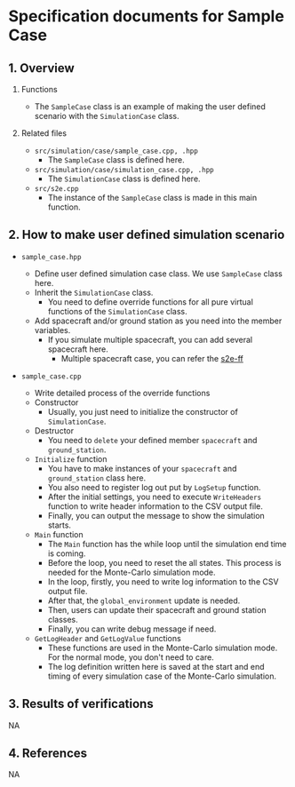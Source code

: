 # Specification documents for Sample Case

## 1.  Overview

1. Functions
   - The `SampleCase` class is an example of making the user defined scenario with the `SimulationCase` class.

2. Related files
   - `src/simulation/case/sample_case.cpp, .hpp`
     - The `SampleCase` class is defined here.
   - `src/simulation/case/simulation_case.cpp, .hpp`
     - The `SimulationCase` class is defined here.
   - `src/s2e.cpp`
     - The instance of the `SampleCase` class is made in this main function.

## 2. How to make user defined simulation scenario
- `sample_case.hpp`
  - Define user defined simulation case class. We use `SampleCase` class here.
  - Inherit the `SimulationCase` class.
    - You need to define override functions for all pure virtual functions of the `SimulationCase` class.
  - Add spacecraft and/or ground station as you need into the member variables.
    - If you simulate multiple spacecraft, you can add several spacecraft here.
      - Multiple spacecraft case, you can refer the [s2e-ff](https://github.com/ut-issl/s2e-ff)

- `sample_case.cpp`
  - Write detailed process of the override functions
  - Constructor
    - Usually, you just need to initialize the constructor of `SimulationCase`.
  - Destructor
    - You need to `delete` your defined member `spacecraft` and `ground_station`.
  - `Initialize` function
    - You have to make instances of your `spacecraft` and `ground_station` class here.
    - You also need to register log out put by `LogSetup` function.
    - After the initial settings, you need to execute `WriteHeaders` function to write header information to the CSV output file.
    - Finally, you can output the message to show the simulation starts.
  - `Main` function
    - The `Main` function has the while loop until the simulation end time is coming.
    - Before the loop, you need to reset the all states. This process is needed for the Monte-Carlo simulation mode.
    - In the loop, firstly, you need to write log information to the CSV output file.
    - After that, the `global_environment` update is needed.
    - Then, users can update their spacecraft and ground station classes.
    - Finally, you can write debug message if need.
  - `GetLogHeader` and `GetLogValue` functions
    - These functions are used in the Monte-Carlo simulation mode. For the normal mode, you don't need to care.
    - The log definition written here is saved at the start and end timing of every simulation case of the Monte-Carlo simulation.

## 3. Results of verifications
NA

## 4. References
NA
